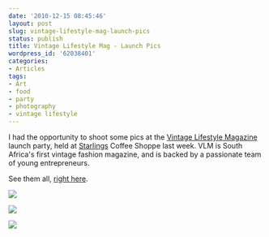 ```yaml
---
date: '2010-12-15 08:45:46'
layout: post
slug: vintage-lifestyle-mag-launch-pics
status: publish
title: Vintage Lifestyle Mag - Launch Pics
wordpress_id: '62038401'
categories:
- Articles
tags:
- Art
- food
- party
- photography
- vintage lifestyle
---
```


I had the opportunity to shoot some pics at the [Vintage Lifestyle Magazine](http://www.vintagelifestylemag.co.za) launch party, held at [Starlings](http://www.eatout.co.za/Restaurants/5952/) Coffee Shoppe last week. VLM is South Africa's first vintage fashion magazine, and is backed by a passionate team of young entrepreneurs.

See them all, [right here](http://www.flickr.com/photos/timokeller/sets/72157625601624746/with/5261542401/).

![](http://farm6.static.flickr.com/5001/5261461337_294465eb2a.jpg)

![](http://farm6.static.flickr.com/5285/5262553532_9582b7bef8.jpg)

![](http://farm6.static.flickr.com/5243/5261651499_8b8e0b30cb.jpg)
